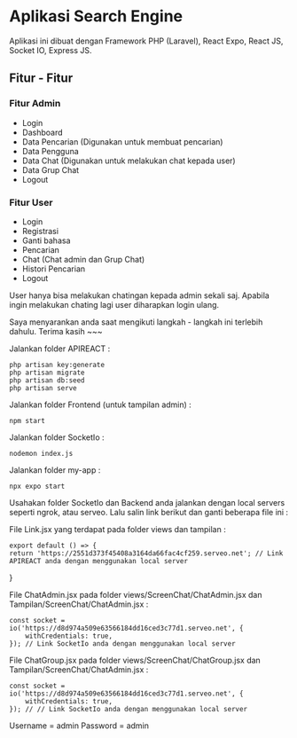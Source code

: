 # Aplikasi Search Engine



Aplikasi ini dibuat dengan Framework PHP (Laravel), React Expo, React JS, Socket IO, Express JS.

## Fitur - Fitur
### Fitur Admin
- Login
- Dashboard
- Data Pencarian (Digunakan untuk membuat pencarian)
- Data Pengguna
- Data Chat (Digunakan untuk melakukan chat kepada user)
- Data Grup Chat
- Logout

### Fitur User
- Login
- Registrasi
- Ganti bahasa
- Pencarian
- Chat (Chat admin dan Grup Chat)
- Histori Pencarian
- Logout

User hanya bisa melakukan chatingan kepada admin sekali saj. Apabila ingin melakukan chating lagi user diharapkan login ulang.

Saya menyarankan anda saat mengikuti langkah - langkah ini terlebih dahulu. Terima kasih ~~~

Jalankan folder APIREACT :

    php artisan key:generate
    php artisan migrate
    php artisan db:seed
    php artisan serve
    
Jalankan folder Frontend (untuk tampilan admin) :

    npm start
    
Jalankan folder SocketIo :
    
    nodemon index.js
        
Jalankan folder my-app :

    npx expo start
    
Usahakan folder SocketIo dan Backend anda jalankan dengan local servers seperti ngrok, atau serveo. Lalu salin link berikut dan ganti beberapa file ini :

File Link.jsx yang terdapat pada folder views dan tampilan :

    export default () => {
	return 'https://2551d373f45408a3164da66fac4cf259.serveo.net'; // Link APIREACT anda dengan menggunakan local server
}

File ChatAdmin.jsx pada folder views/ScreenChat/ChatAdmin.jsx dan Tampilan/ScreenChat/ChatAdmin.jsx :

    const socket = io('https://d8d974a509e63566184dd16ced3c77d1.serveo.net', {
		withCredentials: true,
	}); // Link SocketIo anda dengan menggunakan local server
	
File ChatGroup.jsx pada folder views/ScreenChat/ChatGroup.jsx dan Tampilan/ScreenChat/ChatAdmin.jsx :

    const socket = io('https://d8d974a509e63566184dd16ced3c77d1.serveo.net', {
		withCredentials: true,
	}); // // Link SocketIo anda dengan menggunakan local server


Username = admin
Password = admin
